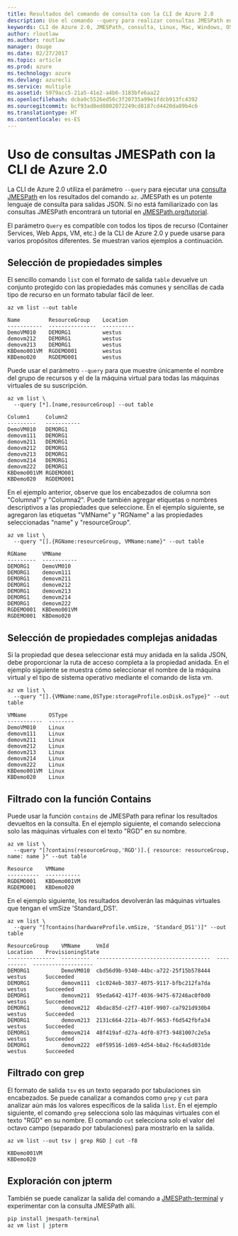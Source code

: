 ```yaml
---
title: Resultados del comando de consulta con la CLI de Azure 2.0
description: Use el comando --query para realizar consultas JMESPath en la salida de los comandos de la CLI de Azure 2.0.
keywords: CLI de Azure 2.0, JMESPath, consulta, Linux, Mac, Windows, OS X
author: rloutlaw
ms.author: routlaw
manager: douge
ms.date: 02/27/2017
ms.topic: article
ms.prod: azure
ms.technology: azure
ms.devlang: azurecli
ms.service: multiple
ms.assetid: 5979acc5-21a5-41e2-a4b6-3183bfe6aa22
ms.openlocfilehash: dcba9c5526ed56c3f20735a99e1fdcb913fc4392
ms.sourcegitcommit: bcf93ad8ed8802072249cd8187cd4420da89b4c6
ms.translationtype: HT
ms.contentlocale: es-ES
---
```

# <a name="using-jmespath-queries-with-azure-cli-20"></a>Uso de consultas JMESPath con la CLI de Azure 2.0

La CLI de Azure 2.0 utiliza el parámetro `--query` para ejecutar una [consulta JMESPath](http://jmespath.org) en los resultados del comando `az`. JMESPath es un potente lenguaje de consulta para salidas JSON.  Si no está familiarizado con las consultas JMESPath encontrará un tutorial en [JMESPath.org/tutorial](http:/JMESPath.org/tutorial.html).

El parámetro `Query` es compatible con todos los tipos de recurso (Container Services, Web Apps, VM, etc.) de la CLI de Azure 2.0 y puede usarse para varios propósitos diferentes.  Se muestran varios ejemplos a continuación.

## <a name="selecting-simple-properties"></a>Selección de propiedades simples

El sencillo comando `list` con el formato de salida `table` devuelve un conjunto protegido con las propiedades más comunes y sencillas de cada tipo de recurso en un formato tabular fácil de leer.

```azurecli
az vm list --out table
```

```
Name         ResourceGroup    Location
-----------  ---------------  ----------
DemoVM010    DEMORG1          westus
demovm212    DEMORG1          westus
demovm213    DEMORG1          westus
KBDemo001VM  RGDEMO001        westus
KBDemo020    RGDEMO001        westus
```

Puede usar el parámetro `--query` para que muestre únicamente el nombre del grupo de recursos y el de la máquina virtual para todas las máquinas virtuales de su suscripción.

```azurecli
az vm list \
  --query [*].[name,resourceGroup] --out table
```

```
Column1     Column2
---------   -----------
DemoVM010   DEMORG1
demovm111   DEMORG1
demovm211   DEMORG1
demovm212   DEMORG1
demovm213   DEMORG1
demovm214   DEMORG1
demovm222   DEMORG1
KBDemo001VM RGDEMO001
KBDemo020   RGDEMO001
```

En el ejemplo anterior, observe que los encabezados de columna son "Columna1" y "Columna2".  Puede también agregar etiquetas o nombres descriptivos a las propiedades que seleccione.  En el ejemplo siguiente, se agregaron las etiquetas "VMName" y "RGName" a las propiedades seleccionadas "name" y "resourceGroup".


```azurecli
az vm list \
  --query "[].{RGName:resourceGroup, VMName:name}" --out table
```

```
RGName     VMName
---------  -----------
DEMORG1    DemoVM010
DEMORG1    demovm111
DEMORG1    demovm211
DEMORG1    demovm212
DEMORG1    demovm213
DEMORG1    demovm214
DEMORG1    demovm222
RGDEMO001  KBDemo001VM
RGDEMO001  KBDemo020
```

## <a name="selecting-complex-nested-properties"></a>Selección de propiedades complejas anidadas

Si la propiedad que desea seleccionar está muy anidada en la salida JSON, debe proporcionar la ruta de acceso completa a la propiedad anidada. En el ejemplo siguiente se muestra cómo seleccionar el nombre de la máquina virtual y el tipo de sistema operativo mediante el comando de lista vm.

```azurecli
az vm list \
  --query "[].{VMName:name,OSType:storageProfile.osDisk.osType}" --out table
```

```
VMName       OSType
-----------  --------
DemoVM010    Linux
demovm111    Linux
demovm211    Linux
demovm212    Linux
demovm213    Linux
demovm214    Linux
demovm222    Linux
KBDemo001VM  Linux
KBDemo020    Linux
```

## <a name="filter-with-the-contains-function"></a>Filtrado con la función Contains

Puede usar la función `contains` de JMESPath para refinar los resultados devueltos en la consulta.
En el ejemplo siguiente, el comando selecciona solo las máquinas virtuales con el texto "RGD" en su nombre.  

```azurecli
az vm list \
  --query "[?contains(resourceGroup,'RGD')].{ resource: resourceGroup, name: name }" --out table
```

```
Resource    VMName
----------  -----------
RGDEMO001   KBDemo001VM
RGDEMO001   KBDemo020
```

En el ejemplo siguiente, los resultados devolverán las máquinas virtuales que tengan el vmSize 'Standard_DS1'.

```azurecli
az vm list \
  --query "[?contains(hardwareProfile.vmSize, 'Standard_DS1')]" --out table
```

```
ResourceGroup    VMName     VmId                                  Location    ProvisioningState
---------------  ---------  ------------------------------------  ----------  -------------------
DEMORG1          DemoVM010  cbd56d9b-9340-44bc-a722-25f15b578444  westus      Succeeded
DEMORG1          demovm111  c1c024eb-3837-4075-9117-bfbc212fa7da  westus      Succeeded
DEMORG1          demovm211  95eda642-417f-4036-9475-67246ac0f0d0  westus      Succeeded
DEMORG1          demovm212  4bdac85d-c2f7-410f-9907-ca7921d930b4  westus      Succeeded
DEMORG1          demovm213  2131c664-221a-4b7f-9653-f6d542fbfa34  westus      Succeeded
DEMORG1          demovm214  48f419af-d27a-4df0-87f3-9481007c2e5a  westus      Succeeded
DEMORG1          demovm222  e0f59516-1d69-4d54-b8a2-f6c4a5d031de  westus      Succeeded
```

## <a name="filter-with-grep"></a>Filtrado con grep

El formato de salida `tsv` es un texto separado por tabulaciones sin encabezados. Se puede canalizar a comandos como `grep` y `cut` para analizar aún más los valores específicos de la salida `list`. En el ejemplo siguiente, el comando `grep` selecciona solo las máquinas virtuales con el texto "RGD" en su nombre.  El comando `cut` selecciona solo el valor del octavo campo (separado por tabulaciones) para mostrarlo en la salida.

```azurecli
az vm list --out tsv | grep RGD | cut -f8
```

```
KBDemo001VM
KBDemo020
```

## <a name="explore-with-jpterm"></a>Exploración con jpterm

También se puede canalizar la salida del comando a [JMESPath-terminal](https://github.com/jmespath/jmespath.terminal) y experimentar con la consulta JMESPath allí.

```bash
pip install jmespath-terminal
az vm list | jpterm
```


